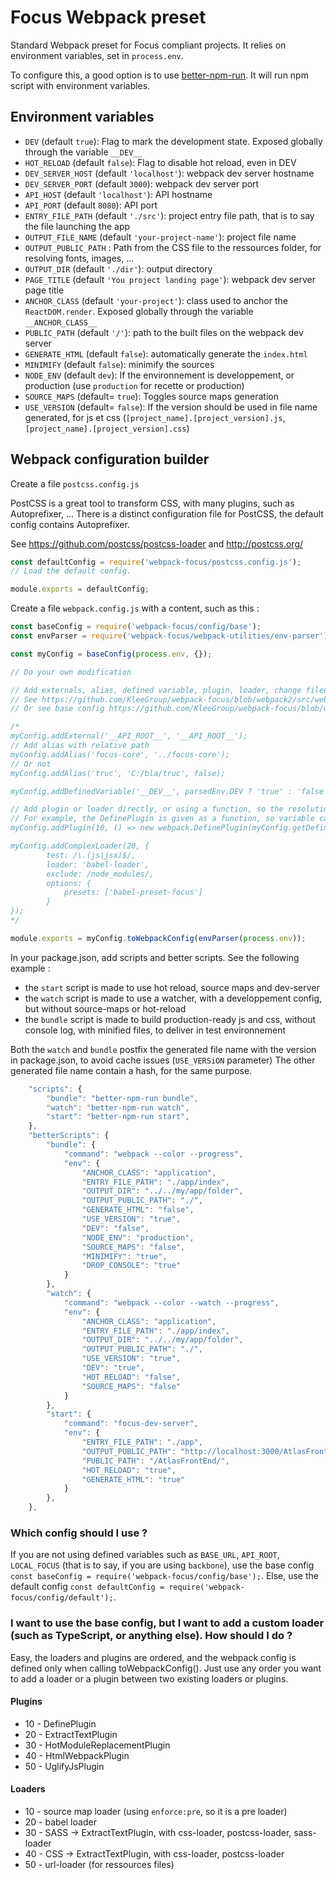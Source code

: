 # Focus Webpack preset

Standard Webpack preset for Focus compliant projects. It relies on environment variables, set in `process.env`.

To configure this, a good option is to use [better-npm-run]( https://www.npmjs.com/package/better-npm-run). It will run npm script with environment variables.

## Environment variables

- `DEV` (default `true`): Flag to mark the development state. Exposed globally through the variable `__DEV__`
- `HOT_RELOAD` (default `false`): Flag to disable hot reload, even in DEV
- `DEV_SERVER_HOST` (default `'localhost'`): webpack dev server hostname
- `DEV_SERVER_PORT` (default `3000`): webpack dev server port
- `API_HOST` (default `'localhost'`): API hostname
- `API_PORT` (default `8080`): API port
- `ENTRY_FILE_PATH` (default `'./src'`): project entry file path, that is to say the file launching the app
- `OUTPUT_FILE_NAME` (default `'your-project-name'`): project file name
- `OUTPUT_PUBLIC_PATH` : Path from the CSS file to the ressources folder, for resolving fonts, images, ...
- `OUTPUT_DIR` (default `'./dir'`): output directory
- `PAGE_TITLE` (default `'You project landing page'`): webpack dev server page title
- `ANCHOR_CLASS` (default `'your-project'`): class used to anchor the `ReactDOM.render`. Exposed globally through the variable `__ANCHOR_CLASS__`
- `PUBLIC_PATH` (default `'/'`): path to the built files on the webpack dev server
- `GENERATE_HTML` (default `false`): automatically generate the `index.html`
- `MINIMIFY` (default `false`): minimify the sources
- `NODE_ENV` (default `dev`): If the environnement is developpement, or production (use `production` for recette or production)
- `SOURCE_MAPS` (default= `true`): Toggles source maps generation
- `USE_VERSION` (default= `false`): If the version should be used in file name generated, for js et css (`[project_name].[project_version].js`,`[project_name].[project_version].css`)

## Webpack configuration builder

Create a file `postcss.config.js`

PostCSS is a great tool to transform CSS, with many plugins, such as Autoprefixer, ...
There is a distinct configuration file for PostCSS, the default config contains Autoprefixer.

See https://github.com/postcss/postcss-loader and http://postcss.org/


```js
const defaultConfig = require('webpack-focus/postcss.config.js');
// Load the default config.

module.exports = defaultConfig;
```

Create a file `webpack.config.js` with a content, such as this :

```js
const baseConfig = require('webpack-focus/config/base');
const envParser = require('webpack-focus/webpack-utilities/env-parser');

const myConfig = baseConfig(process.env, {});

// Do your own modification

// Add externals, alias, defined variable, plugin, loader, change filename, change HTML template,  ...
// See https://github.com/KleeGroup/webpack-focus/blob/webpack2/src/webpack-utilities/config-builder.js
// Or see base config https://github.com/KleeGroup/webpack-focus/blob/webpack2/src/config/base.js

/*
myConfig.addExternal('__API_ROOT__', '__API_ROOT__');
// Add alias with relative path
myConfig.addAlias('focus-core', '../focus-core');
// Or not
myConfig.addAlias('truc', 'C:/bla/truc', false);

myConfig.addDefinedVariable('__DEV__', parsedEnv.DEV ? 'true' : 'false');

// Add plugin or loader directly, or using a function, so the resolution is done when calling toWebpackConfig
// For example, the DefinePlugin is given as a function, so variable can be added easily
myConfig.addPlugin(10, () => new webpack.DefinePlugin(myConfig.getDefinedVariables()));

myConfig.addComplexLoader(20, {
        test: /\.(js|jsx)$/,
        loader: 'babel-loader',
        exclude: /node_modules/,
        options: {
            presets: ['babel-preset-focus']
        }
});
*/

module.exports = myConfig.toWebpackConfig(envParser(process.env));
```

In your package.json, add scripts and better scripts.
See the following example : 
 - the `start` script is made to use hot reload, source maps and dev-server
 - the `watch` script is made to use a watcher, with a developpement config, but without source-maps or hot-reload
 - the `bundle` script is made to build production-ready js and css, without console log, with minified files, to deliver in test environnement

Both the `watch` and `bundle` postfix the generated file name with the version in package.json, to avoid cache issues (`USE_VERSiON` parameter)
The other generated file name contain a hash, for the same purpose.

```js
    "scripts": {
        "bundle": "better-npm-run bundle",
        "watch": "better-npm-run watch",
        "start": "better-npm-run start",
    },
    "betterScripts": {
        "bundle": {
            "command": "webpack --color --progress",
            "env": {
                "ANCHOR_CLASS": "application",
                "ENTRY_FILE_PATH": "./app/index",
                "OUTPUT_DIR": "../../my/app/folder",
                "OUTPUT_PUBLIC_PATH": "./",
                "GENERATE_HTML": "false",
                "USE_VERSION": "true",
                "DEV": "false",
                "NODE_ENV": "production",
                "SOURCE_MAPS": "false",
                "MINIMIFY": "true",
                "DROP_CONSOLE": "true"
            }
        },
        "watch": {
            "command": "webpack --color --watch --progress",
            "env": {
                "ANCHOR_CLASS": "application",
                "ENTRY_FILE_PATH": "./app/index",
                "OUTPUT_DIR": "../../my/app/folder",
                "OUTPUT_PUBLIC_PATH": "./",
                "USE_VERSION": "true",
                "DEV": "true",
                "HOT_RELOAD": "false",
                "SOURCE_MAPS": "false"
            }
        },
        "start": {
            "command": "focus-dev-server",
            "env": {
                "ENTRY_FILE_PATH": "./app",
                "OUTPUT_PUBLIC_PATH": "http://localhost:3000/AtlasFrontEnd/",
                "PUBLIC_PATH": "/AtlasFrontEnd/",
                "HOT_RELOAD": "true",
                "GENERATE_HTML": "true"
            }
        },
    },

```


### Which config should I use ?

If you are not using defined variables such as `BASE_URL`,  `API_ROOT`, `LOCAL_FOCUS` (that is to say, if you are using `backbone`), use the base config `const baseConfig = require('webpack-focus/config/base');`.
Else, use the default config `const defaultConfig = require('webpack-focus/config/default');`.

### I want to use the base config, but I want to add a custom loader (such as TypeScript, or anything else). How should I do ?

Easy, the loaders and plugins are ordered, and the webpack config is defined only when calling toWebpackConfig().
Just use any order you want to add a loader or a plugin between two existing loaders or plugins.

#### Plugins 
 - 10 - DefinePlugin
 - 20 - ExtractTextPlugin
 - 30 - HotModuleReplacementPlugin
 - 40 - HtmlWebpackPlugin
 - 50 - UglifyJsPlugin

#### Loaders 
  - 10 - source map loader (using `enforce:pre`, so it is a pre loader)
  - 20 - babel loader
  - 30 - SASS -> ExtractTextPlugin, with css-loader, postcss-loader, sass-loader
  - 40 - CSS -> ExtractTextPlugin, with css-loader, postcss-loader
  - 50 - url-loader (for ressources files)